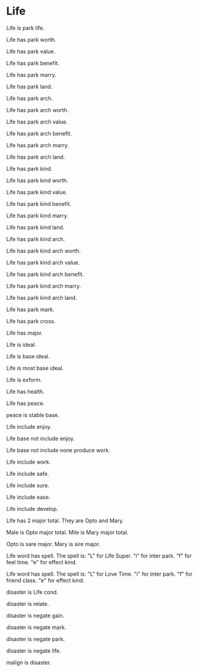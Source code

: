 # Life

Life is park life.

Life has park worth.

Life has park value.

Life has park benefit.

Life has park marry.

Life has park land.

Life has park arch.

Life has park arch worth.

Life has park arch value.

Life has park arch benefit.

Life has park arch marry.

Life has park arch land.

Life has park kind.

Life has park kind worth.

Life has park kind value.

Life has park kind benefit.

Life has park kind marry.

Life has park kind land.

Life has park kind arch.

Life has park kind arch worth.

Life has park kind arch value.

Life has park kind arch benefit.

Life has park kind arch marry.

Life has park kind arch land.

Life has park mark.

Life has park cross.

Life has major.

Life is ideal.

Life is base ideal.

Life is most base ideal.

Life is exform.

Life has health.

Life has peace.

peace is stable base.

Life include enjoy.

Life base not include enjoy.

Life base not include none produce work.

Life include work.

Life include safe.

Life include sure.

Life include ease.

Life include develop.

Life has 2 major total.
They are Opto and Mary.

Male is Opto major total.
Mile is Mary major total.

Opto is sare major.
Mary is sire major.

Life word has spell.
The spell is:
"L" for Life Super.
"i" for inter park.
"f" for feel time.
"e" for effect kind.

Life word has spell.
The spell is:
"L" for Love Time.
"i" for inter park.
"f" for friend class.
"e" for effect kind.

disaster is Life cond.

disaster is relate.

disaster is negate gain.

disaster is negate mark.

disaster is negate park.

disaster is negate life.

malign is disaster.